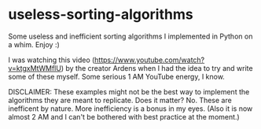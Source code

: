 # useless-sorting-algorithms
Some useless and inefficient sorting algorithms I implemented in Python on a whim. Enjoy :)

I was watching this video (https://www.youtube.com/watch?v=ktgxMtWMflU) by the creator Ardens when I had the idea to try and write some of these myself. Some serious 1 AM YouTube energy, I know.

DISCLAIMER: These examples might not be the best way to implement the algorithms they are meant to replicate. Does it matter? No. These are inefficent by nature. More inefficiency is a bonus in my eyes. (Also it is now almost 2 AM and I can't be bothered with best practice at the moment.)
